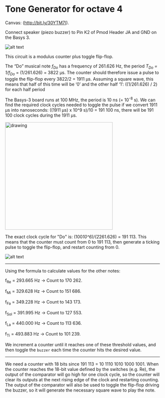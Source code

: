 # Tone Generator for octave 4

Canvas: (http://bit.ly/30YTM7I). 


Connect speaker (piezo buzzer) to Pin K2 of Pmod Header JA and GND on the Basys 3.

![alt text](https://github.com/vjhansen/tone_generator/blob/master/W04D1ToneGenerator.png?raw=true)

This circuit is a modulus counter plus toggle flip-flop.


The “Do” musical note *f<sub>Do</sub>* has a frequency of 261.626 Hz, the period *T<sub>Do</sub> = 1/f<sub>Do</sub>* = (1/261.626) = 3822 µs. The counter should therefore issue a pulse to toggle the flip-flop every 3822/2 = 1911 µs.
Assuming a square wave, this means that half of this time will be ‘0’ and the other half ‘1’: ((1/261.626) / 2) for each half period


The Basys-3 board runs at 100 MHz, the period is 10 ns (= 10<sup>-8</sup> s).
We can find the required clock cycles needed to toggle the pulse if we convert 1911 µs into nanoseconds: ((1911 µs) x 10^9 s)/10 = 191 100 ns, there will be 191 100 clock cycles during the 1911 µs.


<img src="https://github.com/vjhansen/tone_generator/blob/master/form.png" alt="drawing" width="350"/>


The exact clock cycle for "Do" is: (100*10^6)/(2*261.626) = 191 113. This means that the counter must count from 0 to 191 113, then generate a ticking pulse to toggle the flip-flop, and restart counting from 0.


![alt text](https://github.com/vjhansen/tone_generator/blob/master/scale.png?raw=true)



---
Using the formula to calculate values for the other notes:

f<sub>Re</sub> = 293.665 Hz -> Count to 170 262.

f<sub>Mi</sub> = 329.628 Hz -> Count to 151 686.

f<sub>Fa</sub> = 349.228 Hz -> Count to 143 173.

f<sub>Sol</sub> = 391.995 Hz -> Count to 127 553.

f<sub>La</sub> = 440.000 Hz -> Count to 113 636.

f<sub>Ti</sub> = 493.883 Hz -> Count to 101 239.

We increment a counter until it reaches one of these threshold values, and then toggle the ```buzzer``` each time the counter hits the desired value.

---
We need a counter with 18 bits since 191 113 = 10 1110 1010 1000 1001.
When the counter reaches the 18-bit value defined by the switches (e.g. Re), the output of the comparator will go high for one clock cycle, so the counter will clear its outputs at the next rising edge of the clock and restarting counting. The output of the comparator will also be used to toggle the flip-flop driving the buzzer, so it will generate the necessary square wave to play the note. 
